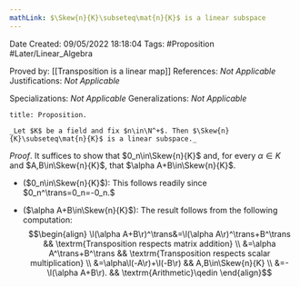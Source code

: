 ```yaml
---
mathLink: $\Skew{n}{K}\subseteq\mat{n}{K}$ is a linear subspace
---
```


<div class="topSpace"></div>

Date Created: 09/05/2022 18:18:04
Tags: #Proposition #Later/Linear_Algebra

Proved by: [[Transposition is a linear map]]
References: _Not Applicable_
Justifications: _Not Applicable_

Specializations: _Not Applicable_
Generalizations: _Not Applicable_

``` ad-Proposition
title: Proposition.

_Let $K$ be a field and fix $n\in\N^+$. Then $\Skew{n}{K}\subseteq\mat{n}{K}$ is a linear subspace._

```

_Proof_. It suffices to show that $0_n\in\Skew{n}{K}$ and, for every $\alpha\in K$ and $A,B\in\Skew{n}{K}$, that $\alpha A+B\in\Skew{n}{K}$.
* ($0_n\in\Skew{n}{K}$): This follows readily since $0_n^\trans=0_n=-0_n.$

* ($\alpha A+B\in\Skew{n}{K}$): The result follows from the following computation:
$$\begin{align}
    \l(\alpha A+B\r)^\trans&=\l(\alpha A\r)^\trans+B^\trans && \textrm{Transposition respects matrix addition} \\
    &=\alpha A^\trans+B^\trans && \textrm{Transposition respects scalar multiplication} \\
    &=\alpha\l(-A\r)+\l(-B\r) && A,B\in\Skew{n}{K} \\
    &=-\l(\alpha A+B\r). && \textrm{Arithmetic}\qedin
\end{align}$$
